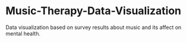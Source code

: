 # Music-Therapy-Data-Visualization
Data visualization based on survey results about music and its affect on mental health.

